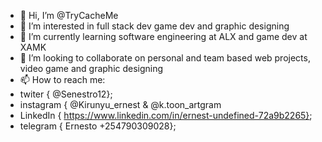 - 👋 Hi, I’m @TryCacheMe
- 👀 I’m interested in full stack dev game dev and graphic designing
- 🌱 I’m currently learning software engineering at ALX and game dev at XAMK
- 💞️ I’m looking to collaborate on personal and team based web projects, video game and graphic designing
- 📫 How to reach me: 
- twiter {
     @Senestro12};
-  instagram {
     @Kirunyu_ernest &
     @k.toon_artgram
-  LinkedIn {
      https://www.linkedin.com/in/ernest-undefined-72a9b2265};
- telegram {
       Ernesto +254790309028};

<!---
TryCacheMe/TryCacheMe is a ✨ special ✨ repository because its `README.md` (this file) appears on your GitHub profile.
You can click the Preview link to take a look at your changes.
--->
